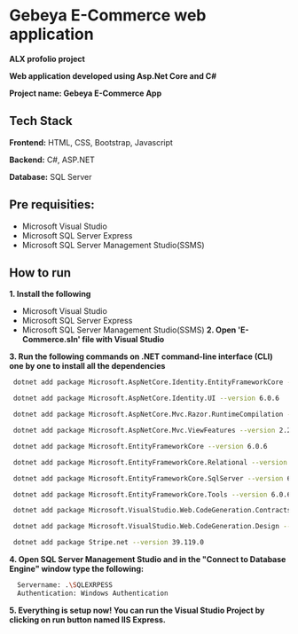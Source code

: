 # Gebeya E-Commerce web application

**ALX profolio project**

**Web application developed using Asp.Net Core and C#**

**Project name:  Gebeya E-Commerce App**

## Tech Stack

**Frontend:** HTML, CSS, Bootstrap, Javascript

**Backend:** C#, ASP.NET

**Database:** SQL Server 


## Pre requisities:

- Microsoft Visual Studio
- Microsoft SQL Server Express
- Microsoft SQL Server Management Studio(SSMS)


## How to run

**1. Install the following**
 - Microsoft Visual Studio
 - Microsoft SQL Server Express
 - Microsoft SQL Server Management Studio(SSMS)
**2. Open 'E-Commerce.sln' file with Visual Studio**

**3. Run the following commands on .NET command-line interface (CLI) one by one to install all the dependencies**
```bash
 dotnet add package Microsoft.AspNetCore.Identity.EntityFrameworkCore --version 6.0.6
```
```bash
 dotnet add package Microsoft.AspNetCore.Identity.UI --version 6.0.6
```
```bash
 dotnet add package Microsoft.AspNetCore.Mvc.Razor.RuntimeCompilation --version 6.0.6
```
```bash
 dotnet add package Microsoft.AspNetCore.Mvc.ViewFeatures --version 2.2.0
```
```bash
 dotnet add package Microsoft.EntityFrameworkCore --version 6.0.6
```
```bash
 dotnet add package Microsoft.EntityFrameworkCore.Relational --version 6.0.6
```
```bash
 dotnet add package Microsoft.EntityFrameworkCore.SqlServer --version 6.0.6
```
```bash
 dotnet add package Microsoft.EntityFrameworkCore.Tools --version 6.0.6
```
```bash
 dotnet add package Microsoft.VisualStudio.Web.CodeGeneration.Contracts --version 5.0.2
```
```bash
 dotnet add package Microsoft.VisualStudio.Web.CodeGeneration.Design --version 6.0.6
```
```bash
 dotnet add package Stripe.net --version 39.119.0
```
**4. Open SQL Server Management Studio and in the "Connect to Database Engine" window type the following:**
```bash
  Servername: .\SQLEXRPESS
  Authentication: Windows Authentication 
```
**5. Everything is setup now! You can run the Visual Studio Project by clicking on run button named IIS Express.**
